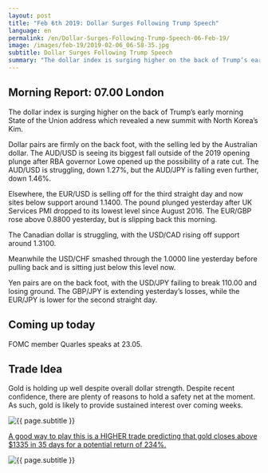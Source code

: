```yaml
---
layout: post
title: "Feb 6th 2019: Dollar Surges Following Trump Speech"
language: en
permalink: /en/Dollar-Surges-Following-Trump-Speech-06-Feb-19/
image: /images/feb-19/2019-02-06_06-58-35.jpg
subtitle: Dollar Surges Following Trump Speech
summary: "The dollar index is surging higher on the back of Trump’s early morning State of the Union address which revealed a new summit with North Korea’s Kim. Dollar pairs are firmly on the back foot, with the selling led by the Australian dollar"
---
```

## Morning Report: 07.00 London

The dollar index is surging higher on the back of Trump’s early morning State of the Union address which revealed a new summit with North Korea’s Kim. 

Dollar pairs are firmly on the back foot, with the selling led by the Australian dollar. The AUD/USD is seeing its biggest fall outside of the 2019 opening plunge after RBA governor Lowe opened up the possibility of a rate cut. The AUD/USD is struggling, down 1.27%, but the AUD/JPY is falling even further, down 1.46%. 

Elsewhere, the EUR/USD is selling off for the third straight day and now sites below support around 1.1400. The pound plunged yesterday after UK Services PMI dropped to its lowest level since August 2016. The EUR/GBP rose above 0.8800 yesterday, but is slipping back this morning. 

The Canadian dollar is struggling, with the USD/CAD rising off support around 1.3100. 

Meanwhile the USD/CHF smashed through the 1.0000 line yesterday before pulling back and is sitting just below this level now. 

Yen pairs are on the back foot, with the USD/JPY failing to break 110.00 and losing ground. The GBP/JPY is extending yesterday’s losses, while the EUR/JPY is lower for the second straight day. 

## Coming up today

FOMC member Quarles speaks at 23.05. 

## Trade Idea

Gold is holding up well despite overall dollar strength. Despite recent confidence, there are plenty of reasons to hold a safety net at the moment. As such, gold is likely to provide sustained interest over coming weeks.

<img class="post-image" src="{{ site.url }}/images/feb-19/2019-02-06_06-58-35.jpg" alt="{{ page.subtitle }}" title="{{ page.subtitle }}">

<a href="%LINK%%?currency=GBP&market=commodities&underlying=frxXAUUSD&formname=higherlower&duration_amount=35&duration_units=d&amount=10&amount_type=stake&expiry_type=duration&barrier=1335" target="_blank" rel="noopener noreferrer nofollow">A good way to play this is a HIGHER trade predicting that gold closes above $1335 in 35 days for a potential return of 234%.</a>

<img class="post-image" src="{{ site.url }}/images/feb-19/2019-02-06_07-00-30.jpg" alt="{{ page.subtitle }}" title="{{ page.subtitle }}">
